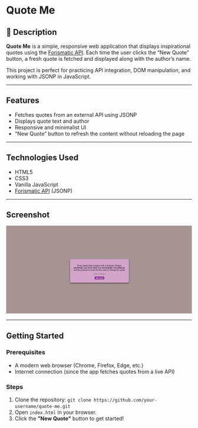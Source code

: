 # Quote Me

## 📖 Description

**Quote Me** is a simple, responsive web application that displays inspirational quotes using the [Forismatic API](https://forismatic.com/en/api/). Each time the user clicks the “New Quote” button, a fresh quote is fetched and displayed along with the author’s name.

This project is perfect for practicing API integration, DOM manipulation, and working with JSONP in JavaScript.

---

## Features

- Fetches quotes from an external API using JSONP
- Displays quote text and author
- Responsive and minimalist UI
- “New Quote” button to refresh the content without reloading the page

---

## Technologies Used

- HTML5  
- CSS3  
- Vanilla JavaScript  
- [Forismatic API](https://forismatic.com/en/api/) (JSONP)

---

## Screenshot

![Quote Me Screenshot](./images/quote.png)

---

## Getting Started

### Prerequisites

- A modern web browser (Chrome, Firefox, Edge, etc.)
- Internet connection (since the app fetches quotes from a live API)

### Steps

1. Clone the repository:
`git clone https://github.com/your-username/quote-me.git`
2. Open `index.html` in your browser.
3. Click the **"New Quote"** button to get started!

